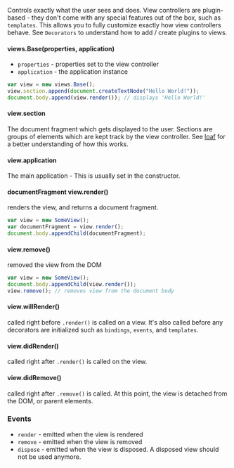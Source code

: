 Controls exactly what the user sees and does. View controllers are plugin-based - they don't come
with any special features out of the box, such as `templates`. This allows you to fully customize
exactly how view controllers behave. See `Decorators` to understand how to add / create plugins to views.

#### views.Base(properties, application)

- `properties` - properties set to the view controller
- `application` - the application instance

```javascript
var view = new views.Base();
view.section.append(document.createTextNode("Hello World!"));
document.body.append(view.render()); // displays 'Hello World!'
```

#### view.section

The document fragment which gets displayed to the user. Sections are groups of elements which are kept track by the view
controller. See [loaf](https://github.com/classdojo/loaf.js) for a better understanding of how this works.

#### view.application

The main application - This is usually set in the constructor.

#### documentFragment view.render()

renders the view, and returns a document fragment.

```javascript
var view = new SomeView();
var documentFragment = view.render();
document.body.appendChild(documentFragment);
```

#### view.remove()

removed the view from the DOM

```javascript
var view = new SomeView();
document.body.appendChild(view.render());
view.remove(); // removes view from the document body
```

#### view.willRender()

called right before `.render()` is called on a view. It's also called before any decorators are initialized such as `bindings`, `events`, and `templates`.

#### view.didRender()

called right after `.render()` is called on the view.

#### view.didRemove()

called right after `.remove()` is called. At this point, the view is detached from the DOM, or parent elements.

### Events

- `render` - emitted when the view is rendered
- `remove` - emitted when the view is removed
- `dispose` - emitted when the view is disposed. A disposed view should not be used anymore.
